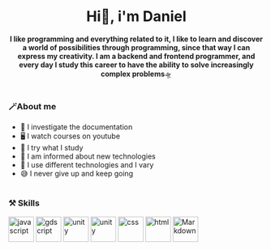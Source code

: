 <div align="center">
    <h1>Hi👋, i'm Daniel</h1>
</div>

<div align="center">
    <p><b>I like programming and everything related to it, I like to learn and discover a world of possibilities through programming, since that way I can express my creativity. I am a backend and frontend programmer, and every day I study this career to have the ability to solve increasingly complex problems</b>🛸</p>
  <a href="#">
    <img src="https://www.gifsanimados.org/data/media/562/linea-imagen-animada-0387.gif" border="0" width="100%" height="2px"/>
  </a>
</div>

### 🪄About me

- 📖 I investigate the documentation
- 🖥️ I watch courses on youtube
- 🧩 I try what I study
- 🔎 I am informed about new technologies
- 🎨 I use different technologies and I vary
- 😅 I never give up and keep going
  <a href="#">
    <img src="https://www.gifsanimados.org/data/media/562/linea-imagen-animada-0387.gif" border="0" width="100%" height="2px"/>
  </a>
### ⚒️ Skills

<div id="Skills">
    <a href="https://github.com/contexto01"><img src="https://upload.wikimedia.org/wikipedia/commons/6/6a/JavaScript-logo.png" alt="javascript" title="javascript" width="50px" height="50px"></a>
    <a href="https://github.com/contexto01"><img src="https://upload.wikimedia.org/wikipedia/commons/6/6a/Godot_icon.svg" alt="gdscript" title="gdscript" width="50px" height="50px"></a>
    <a href="https://github.com/contexto01"><img src="https://cdn.iconscout.com/icon/free/png-256/free-node-js-1-1174935.png?f=webp" alt="unity" title="unity" width="50px" height="50px"></a>
    <a href="https://github.com/contexto01"><img src="https://i.ibb.co/m6qzDxg/62e131df7fe3599fdd46ecb3.png" alt="unity" title="unity" width="50px" height="50px"></a>
    <a href="https://github.com/contexto01"><img src="https://i.postimg.cc/bNPQqqP7/pngwing-com-6.png" alt="css" title="css" width="50px" height="50px"></a>
    <a href="https://github.com/contexto01"><img src="https://cdn-icons-png.flaticon.com/512/174/174854.png" alt="html" title="html" width="50px" height="50px"></a>
    <a href="https://github.com/contexto01"><img src="https://upload.wikimedia.org/wikipedia/commons/thumb/4/48/Markdown-mark.svg/1200px-Markdown-mark.svg.png" alt="Markdown" title="Markdown" width="50px" height="50px"></a>
</div>
